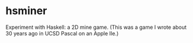 hsminer
=======

Experiment with Haskell: a 2D mine game.  (This was a game I wrote about 30 years ago in UCSD Pascal on an Apple IIe.)
